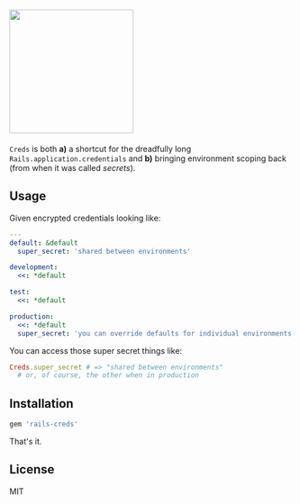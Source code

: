 <h1><img src='https://s3.brnbw.com/logo-2x-SiurkO6hTL.png' alt='' width='220' /></h1>

`Creds` is both **a)** a shortcut for the dreadfully long `Rails.application.credentials` and **b)** bringing environment scoping back (from when it was called _secrets_).

## Usage

Given encrypted credentials looking like:

```yaml
---
default: &default
  super_secret: 'shared between environments'

development:
  <<: *default

test:
  <<: *default

production:
  <<: *default
  super_secret: 'you can override defaults for individual environments'
```

You can access those super secret things like:

```ruby
Creds.super_secret # => "shared between environments"
  # or, of course, the other when in production
```

## Installation

```ruby
gem 'rails-creds'
```

That's it.

## License

MIT



